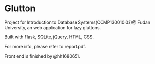 # Glutton
Project for Introduction to Database Systems(COMP130010.03)@ Fudan University, an web application for lazy gluttons.

Built with Flask, SQLite, jQuery, HTML, CSS.

For more info, please refer to report.pdf.

Front end is finished by @hh1680651.
